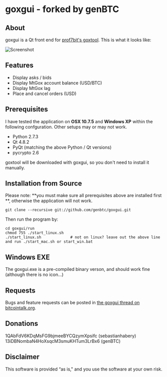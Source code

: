 ﻿goxgui - forked by genBTC
======

About
-----

goxgui is a Qt front end for [prof7bit's goxtool](http://prof7bit.github.io/goxtool/). This is what it looks like:

![Screenshot](https://raw.github.com/genbtc/goxgui/master/genBTCScreenshot_3.png)

Features
--------

* Display asks / bids
* Display MtGox account balance (USD/BTC)
* Display MtGox lag
* Place and cancel orders (USD)

Prerequisites
-------------

I have tested the application on **OSX 10.7.5** and **Windows XP** within the following confguration. Other setups may or may not work.

* Python 2.7.3
* Qt 4.8.2
* PyQt (matching the above Python / Qt versions)
* pycrypto 2.6

goxtool will be downloaded with goxgui, so you don't need to install it manually.

Installation from Source
------------

Please note: **you must make sure all prerequisites above are installed first **, otherwise the application will not work.

    git clone --recursive git://github.com/genbtc/goxgui.git

Then run the program by:

    cd goxgui/run
    chmod 755 ./start_linux.sh
    ./start_linux.sh             # not on linux? leave out the above line and run ./start_mac.sh or start_win.bat

Windows EXE
----------------
The goxgui.exe is a pre-compiled binary verson, and should work fine (although there is no icon...)

Requests
--------

Bugs and feature requests can be posted in [the goxgui thread on bitcointalk.org](https://bitcointalk.org/index.php?topic=176489.0).

Donations
---------

1QAbFdV6KDqMsFG9bjmeeBYCQzymXpsifc (sebastianhabery)
13iDBNombaN4HoXsqcM3smuKHTum3LrBx6 (genBTC)


Disclaimer
----------

This software is provided “as is," and you use the software at your own risk. 
